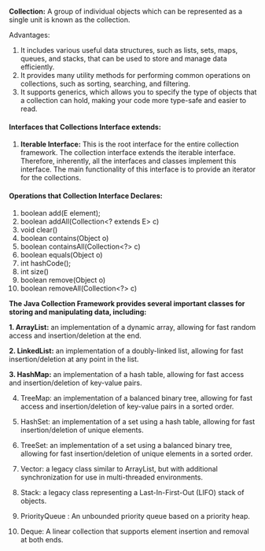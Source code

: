 **Collection:** A group of individual objects which can be represented as a single unit is known as the collection.

Advantages:
1. It includes various useful data structures, such as lists, sets, maps, queues, and stacks, that can be used to store and manage data efficiently.
2. It provides many utility methods for performing common operations on collections, such as sorting, searching, and filtering.
3. It supports generics, which allows you to specify the type of objects that a collection can hold, making your code more type-safe and easier to read.

#### Interfaces that Collections Interface extends:

1. **Iterable Interface:** This is the root interface for the entire collection framework. The collection interface extends the iterable interface. Therefore, inherently, all the interfaces and classes implement this interface. The main functionality of this interface is to provide an iterator for the collections.


#### Operations that Collection Interface Declares:
1. boolean add(E element);
2. boolean addAll(Collection<? extends E> c)
3. void clear()
4. boolean contains(Object o)
5. boolean containsAll(Collection<?> c)
6. boolean equals(Object o)
7. int 	hashCode();
8. int 	size()
9. boolean 	remove(Object o)
10. boolean removeAll(Collection<?> c)


**The Java Collection Framework provides several important classes for storing and manipulating data, including:**

**1. ArrayList:** an implementation of a dynamic array, allowing for fast random access and insertion/deletion at the end.

**2. LinkedList:** an implementation of a doubly-linked list, allowing for fast insertion/deletion at any point in the list.

**3. HashMap:** an implementation of a hash table, allowing for fast access and insertion/deletion of key-value pairs.

4. TreeMap: an implementation of a balanced binary tree, allowing for fast access and insertion/deletion of key-value pairs in a sorted order.

5. HashSet: an implementation of a set using a hash table, allowing for fast insertion/deletion of unique elements.
6. TreeSet: an implementation of a set using a balanced binary tree, allowing for fast insertion/deletion of unique elements in a sorted order.
7. Vector: a legacy class similar to ArrayList, but with additional synchronization for use in multi-threaded environments.
8. Stack: a legacy class representing a Last-In-First-Out (LIFO) stack of objects.
9. PriorityQueue : An unbounded priority queue based on a priority heap.
10. Deque: A linear collection that supports element insertion and removal at both ends.